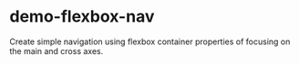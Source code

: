 # demo-flexbox-nav
Create simple navigation using flexbox container properties of focusing on the main and cross axes.
